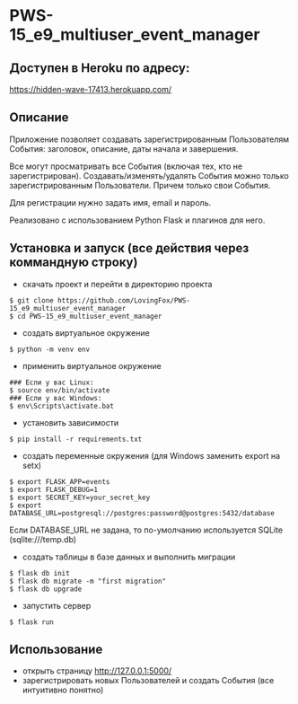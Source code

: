 # PWS-15_e9_multiuser_event_manager

## Доступен в Heroku по адресу:
https://hidden-wave-17413.herokuapp.com/

## Описание
Приложение позволяет создавать зарегистрированным Пользователям События: заголовок, описание, даты начала и завершения.

Все могут просматривать все События (включая тех, кто не зарегистрирован). Создавать/изменять/удалять События можно только зарегистрированным Пользователи. Причем только свои События.

Для регистрации нужно задать имя, email и пароль.

Реализовано с использованием Python Flask и плагинов для него.

## Установка и запуск (все действия через коммандную строку)
  - скачать проект и перейти в директорию проекта
```
$ git clone https://github.com/LovingFox/PWS-15_e9_multiuser_event_manager
$ cd PWS-15_e9_multiuser_event_manager
```
  - создать виртуальное окружение
  ```
$ python -m venv env
```
  - применить виртуальное окружение
```
### Если у вас Linux:
$ source env/bin/activate
### Если у вас Windows:
$ env\Scripts\activate.bat
```
 - установить зависимости
```
$ pip install -r requirements.txt 
```

 - создать переменные окружения (для Windows заменить export на setx)
```
$ export FLASK_APP=events
$ export FLASK_DEBUG=1
$ export SECRET_KEY=your_secret_key
$ export DATABASE_URL=postgresql://postgres:password@postgres:5432/database
```
Если DATABASE_URL не задана, то по-умолчанию используется SQLite (sqlite:///temp.db)

  - создать таблицы в базе данных и выполнить миграции
```
$ flask db init
$ flask db migrate -m "first migration"
$ flask db upgrade
```

  - запустить сервер
```
$ flask run
```

## Использование
- открыть страницу http://127.0.0.1:5000/
- зарегистрировать новых Пользователей и создать События (все интуитивно понятно)

